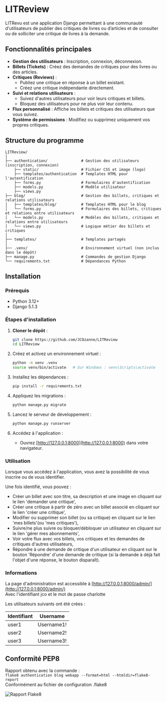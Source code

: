 # LITReview

LITRevu est une application Django permettant à une communauté d'utilisateurs de publier des critiques de livres ou d’articles et de consulter ou de solliciter une critique de livres à la demande.

## Fonctionnalités principales

- **Gestion des utilisateurs** : Inscription, connexion, déconnexion.
- **Billets (Tickets)** : Créez des demandes de critiques pour des livres ou des articles.
- **Critiques (Reviews)** :
  - Publiez une critique en réponse à un billet existant.
  - Créez une critique indépendante directement.
- **Suivi et relations utilisateurs** :
  - Suivez d'autres utilisateurs pour voir leurs critiques et billets.
  - Bloquez des utilisateurs pour ne plus voir leur contenu.
- **Flux personnalisé** : Affiche les billets et critiques des utilisateurs que vous suivez.
- **Système de permissions** : Modifiez ou supprimez uniquement vos propres critiques.

## Structure du programme
```
LITReview/
│
├── authentication/               # Gestion des utilisateurs (inscription, connexion)
    ├── static/                   # Fichier CSS et image (logo)
    ├── templates/authentication  # Templates HTML pour l'autentification
    ├── forms.py                  # Formulaires d'autentification
    ├── models.py                 # Modèle utilisateur
    ├── views.py 
├── blog/                         # Gestion des billets, critiques et relations utilisateurs
│   ├── templates/blog/           # Templates HTML pour le blog
│   └── forms.py                  # Formulaires des billets, critiques et relations entre utilisateurs
│   └── models.py                 # Modèles des billets, critiques et relations entre utilisateurs
│   └── views.py                  # Logique métier des billets et critiques
│
├── templates/                    # Templates partagés
│
├── .venv/                        # Environnement virtuel (non inclus dans le dépôt)
├── manage.py                     # Commandes de gestion Django
└── requirements.txt              # Dépendances Python
```
## Installation

### Prérequis

- Python 3.12+
- Django 5.1.3

### Étapes d'installation

1. **Cloner le dépôt** :

   ```sh
   git clone https://github.com/JCOzanne/LITReview
   cd LITReview
   
2. Créez et activez un environnement virtuel :
   ```bash
   python -m venv .venv
   source venv/bin/activate   # Sur Windows : venv\Scripts\activate
   ```

3. Installez les dépendances :
   ```bash
   pip install -r requirements.txt
   ```

4. Appliquez les migrations :
   ```bash
   python manage.py migrate
   ```

5. Lancez le serveur de développement :
   ```bash
   python manage.py runserver
   ```
   
6. Accédez à l'application :
   - Ouvrez [http://127.0.0.1:8000](http://127.0.0.1:8000) dans votre navigateur.

### Utilisation
Lorsque vous accédez à l'application, vous avez la possibilité de vous inscrire ou de vous identifier.

Une fois identifié, vous pouvez :
- Créer un billet avec son titre, sa description et une image en cliquant sur le lien 'demander une critique',
- Créer une critique à partir de zéro avec un billet associé en cliquant sur le lien 'créer une critique',
- Modifier ou supprimer son billet (ou sa critique) en cliquant sur le lien 'mes billets'(ou 'mes critiques'),
- Suivre/ne plus suivre ou bloquer/débloquer un utilisateur en cliquant sur le lien 'gérer mes abonnements',
- Voir votre flux avec vos billets, vos critiques et les demandes de critiques d'autres utilisateurs,
- Répondre à une demande de critique d'un utilisateur en cliquant sur le bouton 'Répondre' d'une demande de critique (si la demande à déjà fait l'objet d'une réponse, le bouton disparaît).

### Informations

La page d'administration est accessible à [http://127.0.0.1:8000/admin/](http://127.0.0.1:8000/admin/)  
Avec l'identifiant jco et le mot de passe charlotte

Les utilisateurs suivants ont été crées :

| Identifiant        | Username   |
|--------------------|------------|
| user1              | Username1! |
| user2              | Username2! |
| user3              | Username3! |

## Conformité PEP8
Rapport obtenu avec la commande :  
 ``` flake8 authentication blog webapp --format=html --htmldir=flake8-report  ```  
Conformément au fichier de configuration .flake8

![Rapport Flake8](https://github.com/JCOzanne/LITReview/blob/main/authentication/static/images/Rapport_Flake8.PNG?raw=True)
